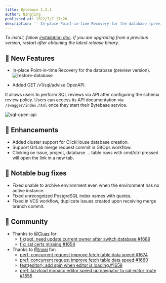 ```yaml
---
title: Bytebase 1.2.1
author: Ningjing
published_at: 2022/7/7 17:20
description: '- In-place Point-in-time Recovery for the database (preview version). - Added GET /v1/sql/advise OpenAPI.'
---
```


_To install, follow [installation doc](/docs/get-started/install/overview). If you are upgrading from a previous version, restart after obtaining the latest release binary._

## 🚀 New Features

- In-place Point-in-time Recovery for the database (preview version).
  ![restore-database](/content/changelog/1.2.1/restore-database.webp)

- Added GET /v1/sql/advise OpenAPI.

It allows users to perform SQL reviews via API after configuring the schema review policy. Users can access its API documentation via `/swagger/index.html` once they start their Bytebase service.

![sql-open-api](/content/changelog/1.2.1/sql-open-api.webp)

## 🎄 Enhancements

- Added cluster support for ClickHouse database creation.
- Support GitLab merge request commit in GitOps workflow.
- Clicking on issue, project, database … table rows with cmd/ctrl pressed will open the link in a new tab.

## 🐞 Notable bug fixes

- Fixed unable to archive environment even when the environment has no active instance.
- Fixed unrecognized PostgreSQL index names with quotes.
- Fixed in VCS workflow, duplicate issues created upon receiving merge branch commit.

## 🎠 Community

- Thanks to [@Cluas](https://github.com/Cluas) for:
  - [fix(pg): need update current owner after switch database #1689](https://github.com/bytebase/bytebase/pull/1689)
  - [fix: ssl certs missing #1654](https://github.com/bytebase/bytebase/pull/1654)
- Thanks to [@Innei](https://github.com/Innei) for:
  - [perf: concurrent request improve fetch table data speed #1674](https://github.com/bytebase/bytebase/pull/1674)
  - [pref: concurrent request improve fetch table data speed #1660](https://github.com/bytebase/bytebase/pull/1660)
  - [feat(editor): add spin when editor is loading.#1659](https://github.com/bytebase/bytebase/pull/1659)
  - [pref: lazyload monaco editor speed up navigator to sql editor route #1655](https://github.com/bytebase/bytebase/pull/1655)
